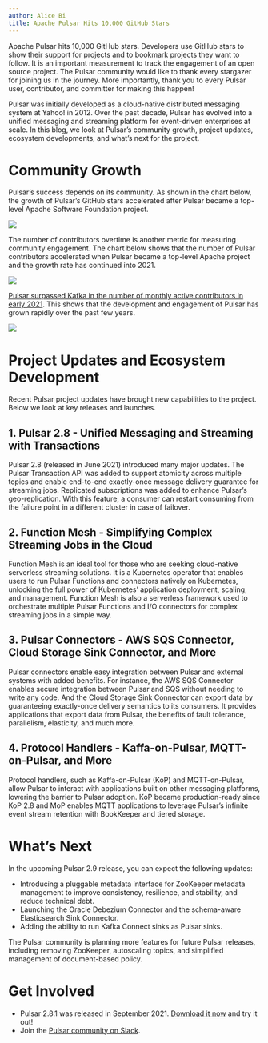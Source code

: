 ```yaml
---
author: Alice Bi
title: Apache Pulsar Hits 10,000 GitHub Stars
---
```


Apache Pulsar hits 10,000 GitHub stars. Developers use GitHub stars to show their support for projects and to bookmark projects they want to follow. It is an important measurement to track the engagement of an open source project. The Pulsar community would like to thank every stargazer for joining us in the journey. More importantly, thank you to every Pulsar user, contributor, and committer for making this happen!

Pulsar was initially developed as a cloud-native distributed messaging system at Yahoo! in 2012. Over the past decade, Pulsar has evolved into a unified messaging and streaming platform for event-driven enterprises at scale. In this blog, we look at Pulsar’s community growth, project updates, ecosystem developments, and what’s next for the project. 

# Community Growth

Pulsar’s success depends on its community. As shown in the chart below, the growth of Pulsar’s GitHub stars accelerated after Pulsar became a top-level Apache Software Foundation project. 

![](https://i.imgur.com/kwxz2XT.png)

The number of contributors overtime is another metric for measuring community engagement. The chart below shows that the number of Pulsar contributors accelerated when Pulsar became a top-level Apache project and the growth rate has continued into 2021. 

![](https://i.imgur.com/TYy4CQg.png)

[Pulsar surpassed Kafka in the number of monthly active contributors in early 2021](https://www.apiseven.com/en/contributor-graph?chart=contributorMonthlyActivity&repo=apache/pulsar,apache/kafka). This shows that the development and engagement of Pulsar has grown rapidly over the past few years. 

![](https://i.imgur.com/6AN3dtM.png)

# Project Updates and Ecosystem Development

Recent Pulsar project updates have brought new capabilities to the project. Below we look at key releases and launches.  

## 1. Pulsar 2.8 - Unified Messaging and Streaming with Transactions

Pulsar 2.8 (released in June 2021) introduced many major updates. The Pulsar Transaction API was added to support atomicity across multiple topics and enable end-to-end exactly-once message delivery guarantee for streaming jobs. Replicated subscriptions was added to enhance Pulsar’s geo-replication. With this feature, a consumer can restart consuming from the failure point in a different cluster in case of failover. 

## 2. Function Mesh - Simplifying Complex Streaming Jobs in the Cloud

Function Mesh is an ideal tool for those who are seeking cloud-native serverless streaming solutions. It is a Kubernetes operator that enables users to run Pulsar Functions and connectors natively on Kubernetes, unlocking the full power of Kubernetes’ application deployment, scaling, and management. Function Mesh is also a serverless framework used to orchestrate multiple Pulsar Functions and I/O connectors for complex streaming jobs in a simple way.

## 3. Pulsar Connectors - AWS SQS Connector, Cloud Storage Sink Connector, and More

Pulsar connectors enable easy integration between Pulsar and external systems with added benefits. For instance, the AWS SQS Connector enables secure integration between Pulsar and SQS without needing to write any code. And the Cloud Storage Sink Connector can export data by guaranteeing exactly-once delivery semantics to its consumers. It provides applications that export data from Pulsar, the benefits of fault tolerance, parallelism, elasticity, and much more. 

## 4. Protocol Handlers - Kaffa-on-Pulsar, MQTT-on-Pulsar, and More

Protocol handlers, such as Kaffa-on-Pulsar (KoP) and MQTT-on-Pulsar, allow Pulsar to interact with applications built on other messaging platforms, lowering the barrier to Pulsar adoption. KoP became production-ready since KoP 2.8 and MoP enables MQTT applications to leverage Pulsar’s infinite event stream retention with BookKeeper and tiered storage.

# What’s Next

In the upcoming Pulsar 2.9 release, you can expect the following updates: 

* Introducing a pluggable metadata interface for ZooKeeper metadata management to improve consistency, resilience, and stability, and reduce technical debt. 
* Launching the Oracle Debezium Connector and the schema-aware Elasticsearch Sink Connector.
* Adding the ability to run Kafka Connect sinks as Pulsar sinks.

The Pulsar community is planning more features for future Pulsar releases, including removing ZooKeeper, autoscaling topics, and simplified management of document-based policy. 

# Get Involved

* Pulsar 2.8.1 was released in September 2021. [Download it now](https://pulsar.apache.org/en/download/) and try it out! 
* Join the [Pulsar community on Slack](https://apache-pulsar.herokuapp.com/).

